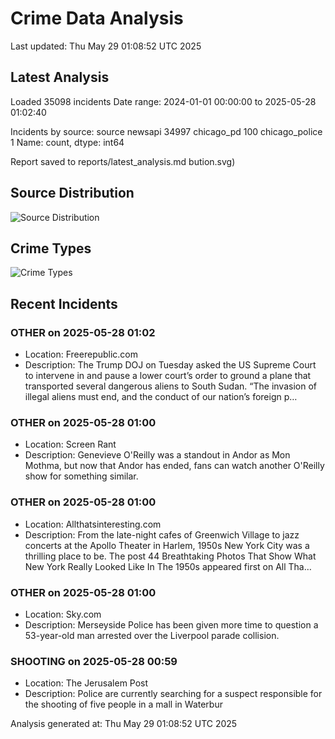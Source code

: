# Crime Data Analysis
Last updated: Thu May 29 01:08:52 UTC 2025

## Latest Analysis

Loaded 35098 incidents
Date range: 2024-01-01 00:00:00 to 2025-05-28 01:02:40

Incidents by source:
source
newsapi           34997
chicago_pd          100
chicago_police        1
Name: count, dtype: int64

Report saved to reports/latest_analysis.md
bution.svg)

## Source Distribution
![Source Distribution](images/source_distribution.svg)

## Crime Types
![Crime Types](images/crime_types.svg)

## Recent Incidents

### OTHER on 2025-05-28 01:02
- Location: Freerepublic.com
- Description: The Trump DOJ on Tuesday asked the US Supreme Court to intervene in and pause a lower court’s order to ground a plane that transported several dangerous aliens to South Sudan. “The invasion of illegal aliens must end, and the conduct of our nation’s foreign p…


### OTHER on 2025-05-28 01:00
- Location: Screen Rant
- Description: Genevieve O'Reilly was a standout in Andor as Mon Mothma, but now that Andor has ended, fans can watch another O'Reilly show for something similar.


### OTHER on 2025-05-28 01:00
- Location: Allthatsinteresting.com
- Description: From the late-night cafes of Greenwich Village to jazz concerts at the Apollo Theater in Harlem, 1950s New York City was a thrilling place to be.
The post 44 Breathtaking Photos That Show What New York Really Looked Like In The 1950s appeared first on All Tha…


### OTHER on 2025-05-28 01:00
- Location: Sky.com
- Description: Merseyside Police has been given more time to question a 53-year-old man arrested over the Liverpool parade collision.


### SHOOTING on 2025-05-28 00:59
- Location: The Jerusalem Post
- Description: Police are currently searching for a suspect responsible for the shooting of five people in a mall in Waterbur

Analysis generated at: Thu May 29 01:08:52 UTC 2025
